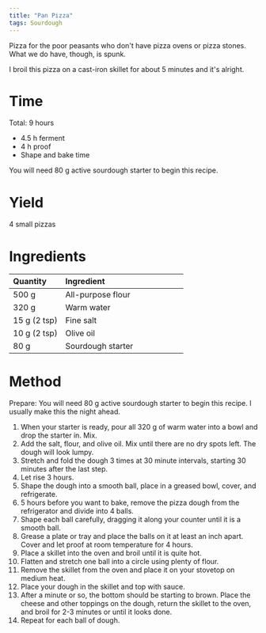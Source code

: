 ```yaml
---
title: "Pan Pizza"
tags: Sourdough
---
```

Pizza for the poor peasants who don't have pizza ovens or pizza stones. What we do have, though, is spunk.

I broil this pizza on a cast-iron skillet for about 5 minutes and it's alright.

# Time
Total: 9 hours
- 4.5 h ferment
- 4 h proof
- Shape and bake time

You will need 80 g active sourdough starter to begin this recipe.

# Yield
4 small pizzas

# Ingredients
<table>
<colgroup>
<col width="30%" />
<col width="70%" />
</colgroup>
<thead>
<tr class="header">
<th align="left">Quantity</th>
<th align="left">Ingredient</th>
</tr>
</thead>
<tbody>
<tr>
<td markdown="span">500 g
  </td>
<td markdown="span">All-purpose flour
  </td>
</tr>
<tr>
<td markdown="span">320 g
  </td>
<td markdown="span">Warm water
  </td>
</tr>
<tr>
<td markdown="span">15 g (2 tsp)
  </td>
<td markdown="span">Fine salt
  </td>
</tr>
<tr>
<td markdown="span">10 g (2 tsp)
  </td>
<td markdown="span">Olive oil
  </td>
</tr>
<tr>
<td markdown="span">80 g
  </td>
<td markdown="span">Sourdough starter
  </td>
</tr>
</tbody>
</table>

# Method
Prepare:
You will need 80 g active sourdough starter to begin this recipe. I usually make this the night ahead.

1. When your starter is ready, pour all 320 g of warm water into a bowl and drop the starter in. Mix.
2. Add the salt, flour, and olive oil. Mix until there are no dry spots left. The dough will look lumpy.
3. Stretch and fold the dough 3 times at 30 minute intervals, starting 30 minutes after the last step.
4. Let rise 3 hours.
5. Shape the dough into a smooth ball, place in a greased bowl, cover, and refrigerate.
6. 5 hours before you want to bake, remove the pizza dough from the refrigerator and divide into 4 balls. 
7. Shape each ball carefully, dragging it along your counter until it is a smooth ball.
8. Grease a plate or tray and place the balls on it at least an inch apart. Cover and let proof at room temperature for 4 hours.
9. Place a skillet into the oven and broil until it is quite hot.
10. Flatten and stretch one ball into a circle using plenty of flour.
11. Remove the skillet from the oven and place it on your stovetop on medium heat.
12. Place your dough in the skillet and top with sauce.
13. After a minute or so, the bottom should be starting to brown. Place the cheese and other toppings on the dough, return the skillet to the oven, and broil for 2-3 minutes or until it looks done.
14. Repeat for each ball of dough.
